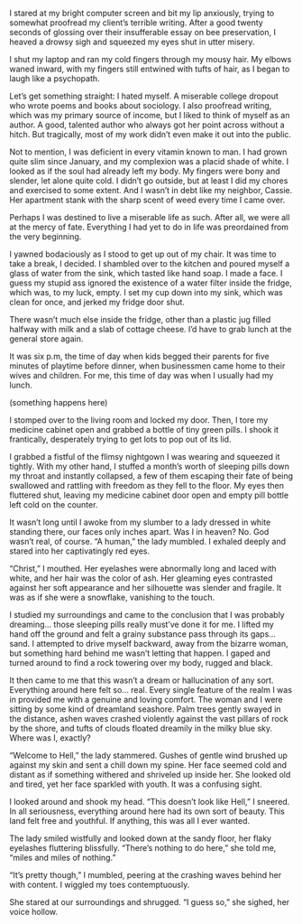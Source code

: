 I stared at my bright computer screen and bit my lip anxiously, trying to somewhat proofread my client’s terrible writing. After a good twenty seconds of glossing over their insufferable essay on bee preservation, I heaved a drowsy sigh and squeezed my eyes shut in utter misery.

I shut my laptop and ran my cold fingers through my mousy hair. My elbows waned inward, with my fingers still entwined with tufts of hair, as I began to laugh like a psychopath.

Let’s get something straight: I hated myself. A miserable college dropout who wrote poems and books about sociology. I also proofread writing, which was my primary source of income, but I liked to think of myself as an author. A good, talented author who always got her point across without a hitch. But tragically, most of my work didn’t even make it out into the public.

Not to mention, I was deficient in every vitamin known to man. I had grown quite slim since January, and my complexion was a placid shade of white. I looked as if the soul had already left my body. My fingers were bony and slender, let alone quite cold. I didn’t go outside, but at least I did my chores and exercised to some extent. And I wasn’t in debt like my neighbor, Cassie. Her apartment stank with the sharp scent of weed every time I came over.

Perhaps I was destined to live a miserable life as such. After all, we were all at the mercy of fate. Everything I had yet to do in life was preordained from the very beginning. 

I yawned bodaciously as I stood to get up out of my chair. It was time to take a break, I decided. I shambled over to the kitchen and poured myself a glass of water from the sink, which tasted like hand soap. I made a face. I guess my stupid ass ignored the existence of a water filter inside the fridge, which was, to my luck, empty. I set my cup down into my sink, which was clean for once, and jerked my fridge door shut.

There wasn’t much else inside the fridge, other than a plastic jug filled halfway with milk and a slab of cottage cheese. I’d have to grab lunch at the general store again.

It was six p.m, the time of day when kids begged their parents for five minutes of playtime before dinner, when businessmen came home to their wives and children. For me, this time of day was when I usually had my lunch.

(something happens here)

I stomped over to the living room and locked my door. Then, I tore my medicine cabinet open and grabbed a bottle of tiny green pills. I shook it frantically, desperately trying to get lots to pop out of its lid.

I grabbed a fistful of the flimsy nightgown I was wearing and squeezed it tightly. With my other hand, I stuffed a month’s worth of sleeping pills down my throat and instantly collapsed, a few of them escaping their fate of being swallowed and rattling with freedom as they fell to the floor. My eyes then fluttered shut, leaving my medicine cabinet door open and empty pill bottle left cold on the counter.

It wasn’t long until I awoke from my slumber to a lady dressed in white standing there, our faces only inches apart. Was I in heaven? No. God wasn’t real, of course. “A human,” the lady mumbled. I exhaled deeply and stared into her captivatingly red eyes.

“Christ,” I mouthed. Her eyelashes were abnormally long and laced with white, and her hair was the color of ash. Her gleaming eyes contrasted against her soft appearance and her silhouette was slender and fragile. It was as if she were a snowflake, vanishing to the touch.

I studied my surroundings and came to the conclusion that I was probably dreaming… those sleeping pills really must’ve done it for me. I lifted my hand off the ground and felt a grainy substance pass through its gaps… sand. I attempted to drive myself backward, away from the bizarre woman, but something hard behind me wasn’t letting that happen. I gaped and turned around to find a rock towering over my body, rugged and black.

It then came to me that this wasn’t a dream or hallucination of any sort. Everything around here felt so…  real. Every single feature of the realm I was in provided me with a genuine and loving comfort. The woman and I were sitting by some kind of dreamland seashore. Palm trees gently swayed in the distance, ashen waves crashed violently against the vast pillars of rock by the shore, and tufts of clouds floated dreamily in the milky blue sky. Where was I, exactly?

“Welcome to Hell,” the lady stammered. Gushes of gentle wind brushed up against my skin and sent a chill down my spine. Her face seemed cold and distant as if something withered and shriveled up inside her. She looked old and tired, yet her face sparkled with youth. It was a confusing sight.

I looked around and shook my head. “This doesn’t look like Hell,” I sneered. In all seriousness, everything around here had its own sort of beauty. This land felt free and youthful. If anything, this was all I ever wanted.

The lady smiled wistfully and looked down at the sandy floor, her flaky eyelashes fluttering blissfully. “There’s nothing to do here,” she told me, “miles and miles of nothing.”

“It’s pretty though,” I mumbled, peering at the crashing waves behind her with content. I wiggled my toes contemptuously.

She stared at our surroundings and shrugged. “I guess so,” she sighed, her voice hollow.

